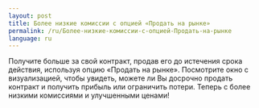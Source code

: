 ```yaml
---
layout: post
title: Более низкие комиссии с опцией «Продать на рынке»
permalink: /ru/Более-низкие-комиссии-с-опцией-Продать-на-рынке
language: ru
---
```


Получите больше за свой контракт, продав его до истечения срока действия, используя опцию «Продать на рынке». Посмотрите окно с визуализацией, чтобы увидеть, можете ли Вы досрочно продать контракт и получить прибыль или ограничить потери. Теперь с более низкими комиссиями и улучшенными ценами!
